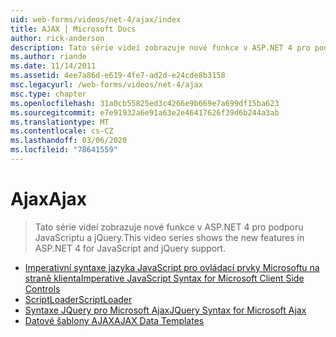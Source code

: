 ```yaml
---
uid: web-forms/videos/net-4/ajax/index
title: AJAX | Microsoft Docs
author: rick-anderson
description: Tato série videí zobrazuje nové funkce v ASP.NET 4 pro podporu JavaScriptu a jQuery.
ms.author: riande
ms.date: 11/14/2011
ms.assetid: 4ee7a86d-e619-4fe7-ad2d-e24cde8b3158
msc.legacyurl: /web-forms/videos/net-4/ajax
msc.type: chapter
ms.openlocfilehash: 31a0cb55825ed3c4266e9b669e7a699df15ba623
ms.sourcegitcommit: e7e91932a6e91a63e2e46417626f39d6b244a3ab
ms.translationtype: MT
ms.contentlocale: cs-CZ
ms.lasthandoff: 03/06/2020
ms.locfileid: "78641559"
---
```

# <a name="ajax"></a><span data-ttu-id="5f154-103">Ajax</span><span class="sxs-lookup"><span data-stu-id="5f154-103">Ajax</span></span>

> <span data-ttu-id="5f154-104">Tato série videí zobrazuje nové funkce v ASP.NET 4 pro podporu JavaScriptu a jQuery.</span><span class="sxs-lookup"><span data-stu-id="5f154-104">This video series shows the new features in ASP.NET 4 for JavaScript and jQuery support.</span></span>

- [<span data-ttu-id="5f154-105">Imperativní syntaxe jazyka JavaScript pro ovládací prvky Microsoftu na straně klienta</span><span class="sxs-lookup"><span data-stu-id="5f154-105">Imperative JavaScript Syntax for Microsoft Client Side Controls</span></span>](aspnet-4-quick-hit-imperative-javascript-syntax-for-microsoft-client-side-controls.md)
- [<span data-ttu-id="5f154-106">ScriptLoader</span><span class="sxs-lookup"><span data-stu-id="5f154-106">ScriptLoader</span></span>](aspnet-4-quick-hit-the-scriptloader.md)
- [<span data-ttu-id="5f154-107">Syntaxe JQuery pro Microsoft Ajax</span><span class="sxs-lookup"><span data-stu-id="5f154-107">JQuery Syntax for Microsoft Ajax</span></span>](aspnet-4-quick-hit-jquery-syntax-for-microsoft-ajax.md)
- [<span data-ttu-id="5f154-108">Datové šablony AJAX</span><span class="sxs-lookup"><span data-stu-id="5f154-108">AJAX Data Templates</span></span>](aspnet-4-quick-hit-ajax-data-templates.md)
